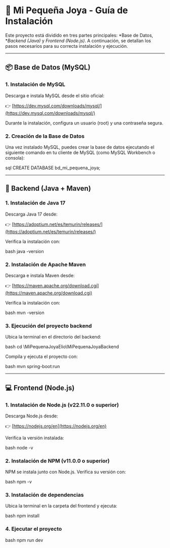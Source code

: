 # 🧵 Mi Pequeña Joya - Guía de Instalación

Este proyecto está dividido en tres partes principales: *Base de Datos, **Backend (Java)* y *Frontend (Node.js)*. A continuación, se detallan los pasos necesarios para su correcta instalación y ejecución.

---

## 📦 Base de Datos (MySQL)

### 1. Instalación de MySQL

Descarga e instala MySQL desde el sitio oficial:

👉 [https://dev.mysql.com/downloads/mysql/](https://dev.mysql.com/downloads/mysql/)

Durante la instalación, configura un usuario (root) y una contraseña segura.

### 2. Creación de la Base de Datos

Una vez instalado MySQL, puedes crear la base de datos ejecutando el siguiente comando en tu cliente de MySQL (como MySQL Workbench o consola):

sql
CREATE DATABASE bd_mi_pequena_joya;


---

## 🔧 Backend (Java + Maven)

### 1. Instalación de Java 17

Descarga Java 17 desde:

👉 [https://adoptium.net/es/temurin/releases/](https://adoptium.net/es/temurin/releases/)

Verifica la instalación con:

bash
java -version


### 2. Instalación de Apache Maven

Descarga e instala Maven desde:

👉 [https://maven.apache.org/download.cgi](https://maven.apache.org/download.cgi)

Verifica la instalación con:

bash
mvn -version


### 3. Ejecución del proyecto backend

Ubica la terminal en el directorio del backend:

bash
cd \MiPequenaJoyaElio\MiPequenaJoyaBackend


Compila y ejecuta el proyecto con:

bash
mvn spring-boot:run


---

## 💻 Frontend (Node.js)

### 1. Instalación de Node.js (v22.11.0 o superior)

Descarga Node.js desde:

👉 [https://nodejs.org/en](https://nodejs.org/en)

Verifica la versión instalada:

bash
node -v


### 2. Instalación de NPM (v11.0.0 o superior)

NPM se instala junto con Node.js. Verifica su versión con:

bash
npm -v


### 3. Instalación de dependencias

Ubica la terminal en la carpeta del frontend y ejecuta:

bash
npm install


### 4. Ejecutar el proyecto

bash
npm run dev